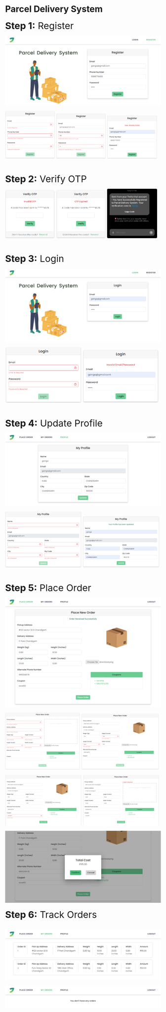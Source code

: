 # Parcel Delivery System

<h style="font-size:30px"><strong>Step 1:</strong> Register</h>

<img src = "ss/screencapture-localhost-4200-register-2022-05-16-20_53_24.png"/>
<br>
<p>
    <img src = "ss/R1.png"/ width="32%">
    <img src = "ss/R2.png"/ width="32%">
    <img src = "ss/R3.png"/ width="32%">
</p>
<br>

<h style="font-size:30px"><strong>Step 2:</strong> Verify OTP</h>
<p>
    <img src = "ss/V1.png"/ width="32%">
    <img src = "ss/V2.png"/ width="32%">
    <img src = "ss/qwerty2.jpg"/ width="32%" style="border-radius:4px">
</p>
<br>

<h style="font-size:30px"><strong>Step 3:</strong> Login</h>

<img src = "ss/l1.png"/>
<br>
<p>
    <img src = "ss/l3.png"/ width="49%">
    <img src = "ss/L2.png"/ width="49%">
</p>
<br>    

<h style="font-size:30px"><strong>Step 4:</strong> Update Profile</h>

<img src = "ss/p1.png"/>
<br>
<p>
    <img src = "ss/p2.png"/ width="49%">
    <img src = "ss/p3.png"/ width="49.5%">
</p>

<br>   

<h style="font-size:30px"><strong>Step 5:</strong> Place Order</h>
<div>
    <img src = "ss/o6.png"/>
</div>
<p>
    <img src = "ss/o2.png"/ width="48%">
    <img src = "ss/o3.png"/ width="50%">
</p>
<p>
    <img src = "ss/o4.png"/ width="49%">
    <img src = "ss/o8.png"/ width="49%">
</p>
<img src = "ss/o5.png"/>
<br>   
<br>
<h style="font-size:30px"><strong>Step 6:</strong> Track Orders</h>

<p>
<br>
    <img src = "ss/mo1.png"/>
    <br>
    <br>
    <img src = "ss/mo2.png"/>
</p>
<br>  
